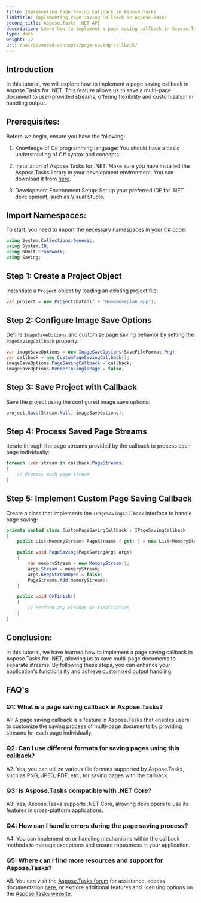 ```yaml
---
title: Implementing Page Saving Callback in Aspose.Tasks
linktitle: Implementing Page Saving Callback in Aspose.Tasks
second_title: Aspose.Tasks .NET API
description: Learn how to implement a page saving callback in Aspose.Tasks for .NET, enabling customized handling of multi-page document output streams.
type: docs
weight: 12
url: /net/advanced-concepts/page-saving-callback/
---
```

## Introduction

In this tutorial, we will explore how to implement a page saving callback in Aspose.Tasks for .NET. This feature allows us to save a multi-page document to user-provided streams, offering flexibility and customization in handling output.

## Prerequisites:

Before we begin, ensure you have the following:

1. Knowledge of C# programming language: You should have a basic understanding of C# syntax and concepts.
   
2. Installation of Aspose.Tasks for .NET: Make sure you have installed the Aspose.Tasks library in your development environment. You can download it from [here](https://releases.aspose.com/tasks/net/).

3. Development Environment Setup: Set up your preferred IDE for .NET development, such as Visual Studio.

## Import Namespaces:

To start, you need to import the necessary namespaces in your C# code:

```csharp
using System.Collections.Generic;
using System.IO;
using NUnit.Framework;
using Saving;

```

## Step 1: Create a Project Object

Instantiate a `Project` object by loading an existing project file:

```csharp
var project = new Project(DataDir + "Homemoveplan.mpp");
```

## Step 2: Configure Image Save Options

Define `ImageSaveOptions` and customize page saving behavior by setting the `PageSavingCallback` property:

```csharp
var imageSaveOptions = new ImageSaveOptions(SaveFileFormat.Png);
var callback = new CustomPageSavingCallback();
imageSaveOptions.PageSavingCallback = callback;
imageSaveOptions.RenderToSinglePage = false;
```

## Step 3: Save Project with Callback

Save the project using the configured image save options:

```csharp
project.Save(Stream.Null, imageSaveOptions);
```

## Step 4: Process Saved Page Streams

Iterate through the page streams provided by the callback to process each page individually:

```csharp
foreach (var stream in callback.PageStreams)
{
    // Process each page stream
}
```

## Step 5: Implement Custom Page Saving Callback

Create a class that implements the `IPageSavingCallback` interface to handle page saving:

```csharp
private sealed class CustomPageSavingCallback : IPageSavingCallback
{
    public List<MemoryStream> PageStreams { get; } = new List<MemoryStream>();

    public void PageSaving(PageSavingArgs args)
    {
        var memoryStream = new MemoryStream();
        args.Stream = memoryStream;
        args.KeepStreamOpen = false;
        PageStreams.Add(memoryStream);
    }

    public void OnFinish()
    {
        // Perform any cleanup or finalization
    }
}
```

## Conclusion:

In this tutorial, we have learned how to implement a page saving callback in Aspose.Tasks for .NET, allowing us to save multi-page documents to separate streams. By following these steps, you can enhance your application's functionality and achieve customized output handling.

## FAQ's

### Q1: What is a page saving callback in Aspose.Tasks?

A1: A page saving callback is a feature in Aspose.Tasks that enables users to customize the saving process of multi-page documents by providing streams for each page individually.

### Q2: Can I use different formats for saving pages using this callback?

A2: Yes, you can utilize various file formats supported by Aspose.Tasks, such as PNG, JPEG, PDF, etc., for saving pages with the callback.

### Q3: Is Aspose.Tasks compatible with .NET Core?

A3: Yes, Aspose.Tasks supports .NET Core, allowing developers to use its features in cross-platform applications.

### Q4: How can I handle errors during the page saving process?

A4: You can implement error handling mechanisms within the callback methods to manage exceptions and ensure robustness in your application.

### Q5: Where can I find more resources and support for Aspose.Tasks?

A5: You can visit the [Aspose.Tasks forum](https://forum.aspose.com/c/tasks/15) for assistance, access documentation [here](https://reference.aspose.com/tasks/net/), or explore additional features and licensing options on the [Aspose.Tasks website](https://purchase.aspose.com/buy).
